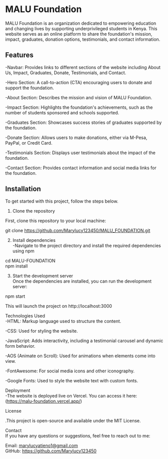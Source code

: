 # MALU Foundation

MALU Foundation is an organization dedicated to empowering education and changing lives by supporting underprivileged students in Kenya. This website serves as an online platform to share the foundation's mission, impact, graduates, donation options, testimonials, and contact information.<br>

## Features

-Navbar: Provides links to different sections of the website including About Us, Impact, Graduates, Donate, Testimonials, and Contact.<br>

-Hero Section: A call-to-action (CTA) encouraging users to donate and support the foundation.<br>

-About Section: Describes the mission and vision of MALU Foundation.<br>

-Impact Section: Highlights the foundation's achievements, such as the number of students sponsored and schools supported.<br>

-Graduates Section: Showcases success stories of graduates supported by the foundation.<br>

-Donate Section: Allows users to make donations, either via M-Pesa, PayPal, or Credit Card.<br>

-Testimonials Section: Displays user testimonials about the impact of the foundation.<br>

-Contact Section: Provides contact information and social media links for the foundation.<br>




## Installation

To get started with this project, follow the steps below.<br>

 1. Clone the repository


First, clone this repository to your local machine:<br>


git clone https://github.com/Marylucy123450/MALU_FOUNDATION.git<br>


2. Install dependencies<br>
-Navigate to the project directory and install the required dependencies using npm <br>

  cd MALU-FOUNDATION<br>
  npm install<br>

3. Start the development server<br>
Once the dependencies are installed, you can run the development server:<br>


  npm start<br>


This will launch the project on http://localhost:3000 <br>


Technologies Used<br>
-HTML: Markup language used to structure the content.<br>

-CSS: Used for styling the website.<br>

-JavaScript: Adds interactivity, including a testimonial carousel and dynamic form behavior.<br>

-AOS (Animate on Scroll): Used for animations when elements come into view.<br>

-FontAwesome: For social media icons and other iconography.<br>

-Google Fonts: Used to style the website text with custom fonts.<br>


Deployment<br>
-The website is deployed live on Vercel. You can access it here:<br>
(https://malu-foundation.vercel.app/)<br>


License<br>


.This project is open-source and available under the MIT License.<br>



Contact<br>
If you have any questions or suggestions, feel free to reach out to me:<br>

Email: marylucyatieno1@gmail.com<br>
GitHub: https://github.com/Marylucy123450<br>